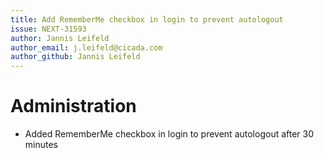 ```yaml
---
title: Add RememberMe checkbox in login to prevent autologout
issue: NEXT-31593
author: Jannis Leifeld
author_email: j.leifeld@cicada.com
author_github: Jannis Leifeld
---
```

# Administration
* Added RememberMe checkbox in login to prevent autologout after 30 minutes
